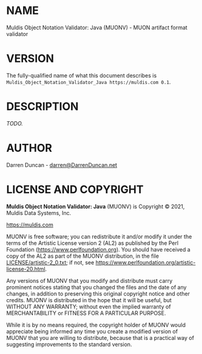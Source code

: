 # NAME

Muldis Object Notation Validator: Java (MUONV) - MUON artifact format validator

# VERSION

The fully-qualified name of what this document describes is
`Muldis_Object_Notation_Validator_Java https://muldis.com 0.1`.

# DESCRIPTION

*TODO.*

# AUTHOR

Darren Duncan - darren@DarrenDuncan.net

# LICENSE AND COPYRIGHT

**Muldis Object Notation Validator: Java** (MUONV) is Copyright © 2021, Muldis Data Systems, Inc.

<https://muldis.com>

MUONV is free software;
you can redistribute it and/or modify it under the terms of the Artistic
License version 2 (AL2) as published by the Perl Foundation
(<https://www.perlfoundation.org>).  You should have received a copy of the
AL2 as part of the MUONV distribution, in the file
[LICENSE/artistic-2_0.txt](../LICENSE/artistic-2_0.txt); if not, see
<https://www.perlfoundation.org/artistic-license-20.html>.

Any versions of MUONV that you modify and distribute must carry prominent
notices stating that you changed the files and the date of any changes, in
addition to preserving this original copyright notice and other credits.
MUONV is distributed in the hope that it will be
useful, but WITHOUT ANY WARRANTY; without even the implied warranty of
MERCHANTABILITY or FITNESS FOR A PARTICULAR PURPOSE.

While it is by no means required, the copyright holder of MUONV
would appreciate being informed any time you create a modified version of
MUONV that you are willing to distribute, because that is a
practical way of suggesting improvements to the standard version.
